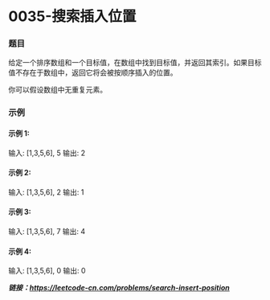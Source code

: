 # 0035-搜索插入位置

### 题目

给定一个排序数组和一个目标值，在数组中找到目标值，并返回其索引。如果目标值不存在于数组中，返回它将会被按顺序插入的位置。

你可以假设数组中无重复元素。

### 示例

#### 示例 1:

输入: [1,3,5,6], 5
输出: 2

#### 示例 2:

输入: [1,3,5,6], 2
输出: 1

#### 示例 3:

输入: [1,3,5,6], 7
输出: 4

#### 示例 4:

输入: [1,3,5,6], 0
输出: 0

***链接：https://leetcode-cn.com/problems/search-insert-position***

